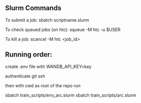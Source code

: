 ## Slurm Commands

To submit a job: sbatch scriptname.slurm


To check queued jobs (on htc): squeue -M htc -u $USER

To kill a job: scancel -M htc <job_id>

## Running order:

create .env file with WANDB_API_KEY=key

authenticate git ssh

then with cwd as root of the repo run

sbatch train_scripts/env_arc.slurm
sbatch train_scripts/arc.slurm